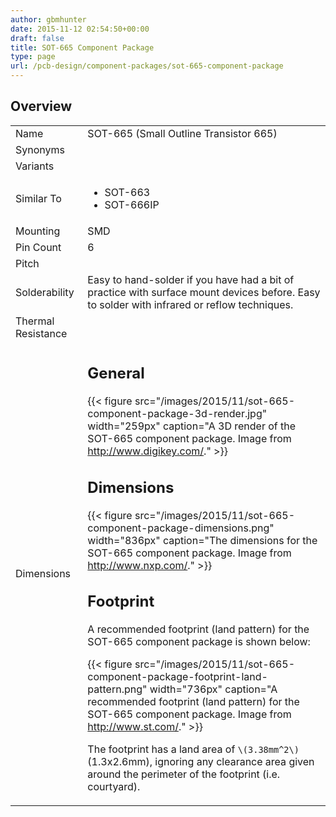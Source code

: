 ```yaml
---
author: gbmhunter
date: 2015-11-12 02:54:50+00:00
draft: false
title: SOT-665 Component Package
type: page
url: /pcb-design/component-packages/sot-665-component-package
---
```


## Overview

<table><tbody ><tr >
<td>Name</td>
<td >SOT-665 (Small Outline Transistor 665)
</td></tr><tr >
<td >Synonyms
</td>
<td >

</td></tr><tr >
<td >Variants
</td>
<td > 
</td></tr><tr >
<td >Similar To
</td>
<td >
<ul>
<li>SOT-663</li>
<li>SOT-666IP</li>
</ul>
</td></tr><tr >
<td >Mounting
</td>
<td >SMD
</td></tr><tr >
<td >Pin Count
</td>
<td >6
</td></tr><tr >
<td >Pitch
</td>
<td></td></tr><tr >
<td >Solderability
</td>
<td >Easy to hand-solder if you have had a bit of practice with surface mount devices before. Easy to solder with infrared or reflow techniques.
</td></tr><tr >
<td >Thermal Resistance
</td>
<td > 
</td></tr><tr >
<td >Dimensions
</td>
<td >

## General

{{< figure src="/images/2015/11/sot-665-component-package-3d-render.jpg" width="259px" caption="A 3D render of the SOT-665 component package. Image from http://www.digikey.com/."  >}}

## Dimensions

{{< figure src="/images/2015/11/sot-665-component-package-dimensions.png" width="836px" caption="The dimensions for the SOT-665 component package. Image from http://www.nxp.com/."  >}}

## Footprint

A recommended footprint (land pattern) for the SOT-665 component package is shown below:

{{< figure src="/images/2015/11/sot-665-component-package-footprint-land-pattern.png" width="736px" caption="A recommended footprint (land pattern) for the SOT-665 component package. Image from http://www.st.com/."  >}}

The footprint has a land area of `\(3.38mm^2\)` (1.3x2.6mm), ignoring any clearance area given around the perimeter of the footprint (i.e. courtyard).
